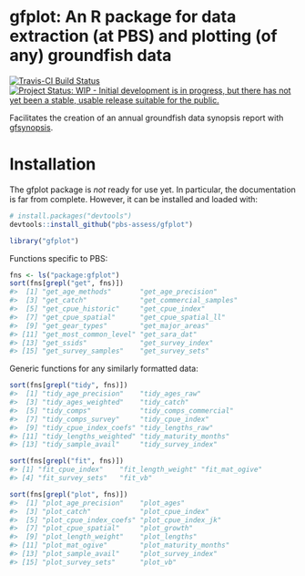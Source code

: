 # gfplot: An R package for data extraction (at PBS) and plotting (of any) groundfish data

[![Travis-CI Build
Status](https://travis-ci.org/pbs-assess/gfplot.svg?branch=master)](https://travis-ci.org/pbs-assess/gfplot)
[![Project Status: WIP - Initial development is in progress, but there
has not yet been a stable, usable release suitable for the
public.](http://www.repostatus.org/badges/latest/wip.svg)](http://www.repostatus.org/#wip)

Facilitates the creation of an annual groundfish data synopsis report
with [gfsynopsis](https://github.com/pbs-assess/gfsynopsis).

# Installation

The gfplot package is *not* ready for use yet. In particular, the
documentation is far from complete. However, it can be installed and
loaded with:

``` r
# install.packages("devtools")
devtools::install_github("pbs-assess/gfplot")
```

``` r
library("gfplot")
```

Functions specific to PBS:

``` r
fns <- ls("package:gfplot")
sort(fns[grepl("get", fns)])
#>  [1] "get_age_methods"       "get_age_precision"    
#>  [3] "get_catch"             "get_commercial_samples"     
#>  [5] "get_cpue_historic"     "get_cpue_index"       
#>  [7] "get_cpue_spatial"      "get_cpue_spatial_ll"  
#>  [9] "get_gear_types"        "get_major_areas"      
#> [11] "get_most_common_level" "get_sara_dat"         
#> [13] "get_ssids"             "get_survey_index"     
#> [15] "get_survey_samples"    "get_survey_sets"
```

Generic functions for any similarly formatted data:

``` r
sort(fns[grepl("tidy", fns)])
#>  [1] "tidy_age_precision"    "tidy_ages_raw"        
#>  [3] "tidy_ages_weighted"    "tidy_catch"           
#>  [5] "tidy_comps"            "tidy_comps_commercial"
#>  [7] "tidy_comps_survey"     "tidy_cpue_index"      
#>  [9] "tidy_cpue_index_coefs" "tidy_lengths_raw"     
#> [11] "tidy_lengths_weighted" "tidy_maturity_months" 
#> [13] "tidy_sample_avail"     "tidy_survey_index"
```

``` r
sort(fns[grepl("fit", fns)])
#> [1] "fit_cpue_index"    "fit_length_weight" "fit_mat_ogive"    
#> [4] "fit_survey_sets"   "fit_vb"
```

``` r
sort(fns[grepl("plot", fns)])
#>  [1] "plot_age_precision"    "plot_ages"            
#>  [3] "plot_catch"            "plot_cpue_index"      
#>  [5] "plot_cpue_index_coefs" "plot_cpue_index_jk"   
#>  [7] "plot_cpue_spatial"     "plot_growth"          
#>  [9] "plot_length_weight"    "plot_lengths"         
#> [11] "plot_mat_ogive"        "plot_maturity_months" 
#> [13] "plot_sample_avail"     "plot_survey_index"    
#> [15] "plot_survey_sets"      "plot_vb"
```

